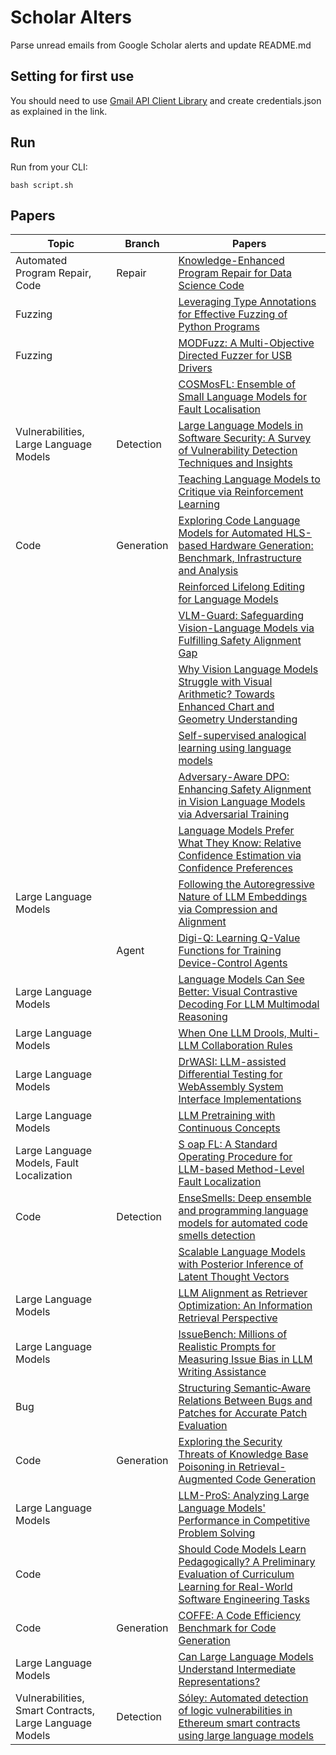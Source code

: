 # Scholar Alters
Parse unread emails from Google Scholar alerts and update README.md

## Setting for first use
You should need to use [Gmail API Client Library](https://developers.google.com/gmail/api/quickstart/python) and create
credentials.json as explained in the link.

## Run
Run from your CLI:
```
bash script.sh
```
## Papers

| Topic | Branch | Papers |
| --- | --- | --- |
| Automated Program Repair, Code | Repair | [Knowledge-Enhanced Program Repair for Data Science Code](https://scholar.google.com/scholar_url?url=https://arxiv.org/pdf/2502.09771&hl=en&sa=X&d=3654048262265967&ei=qyXIZ4CHL7WD6rQP05CuMA&scisig=AFWwaea3b7K5alddz2-3Pw0svJ0R&oi=scholaralrt&hist=apJ4fD8AAAAJ:6234092987365270793:AFWwaeZHIN6aK_iU38VPuuMoYcVu&html=&pos=0&folt=rel) |
| Fuzzing |  | [Leveraging Type Annotations for Effective Fuzzing of Python Programs](https://scholar.google.com/scholar_url?url=https://search.proquest.com/openview/f57a38f61c7053035608eb240f727fa4/1%3Fpq-origsite%3Dgscholar%26cbl%3D18750%26diss%3Dy&hl=en&sa=X&d=6472597093646495666&ei=qyXIZ9aFM9aIieoP7cDcoAw&scisig=AFWwaeZASBbC1eOJfq9rxjZGhKP3&oi=scholaralrt&hist=apJ4fD8AAAAJ:11486195984023826531:AFWwaebYo-fw1j0PJswL-CdomZqY&html=&pos=0&folt=cit) |
| Fuzzing |  | [MODFuzz: A Multi-Objective Directed Fuzzer for USB Drivers](https://scholar.google.com/scholar_url?url=https://ieeexplore.ieee.org/abstract/document/10907918/&hl=en&sa=X&d=3706214188980280258&ei=qyXIZ7LgLZuoieoPoZvUwQ4&scisig=AFWwaeavVQE4Tq6bP8jjEQORXtzX&oi=scholaralrt&hist=apJ4fD8AAAAJ:5778505219825515303:AFWwaeaDDOggOneW-z6K3HLjAzuP&html=&pos=0&folt=cit) |
|  |  | [COSMosFL: Ensemble of Small Language Models for Fault Localisation](https://scholar.google.com/scholar_url?url=https://arxiv.org/pdf/2502.02908&hl=en&sa=X&d=16084406901046556244&ei=qyXIZ7KQNdqy6rQPkLWOqA4&scisig=AFWwaeb79Wj6jGrrAYWgoYXTfMkc&oi=scholaralrt&hist=apJ4fD8AAAAJ:11631047573362457156:AFWwaeYhbBKL65h4pzyKCNru3s-R&html=&pos=0&folt=rel) |
| Vulnerabilities, Large Language Models | Detection | [Large Language Models in Software Security: A Survey of Vulnerability Detection Techniques and Insights](https://scholar.google.com/scholar_url?url=https://arxiv.org/pdf/2502.07049&hl=en&sa=X&d=2363501710013147041&ei=qyXIZ7KQNdqy6rQPkLWOqA4&scisig=AFWwaeZdYD0r4U5a0brYKfAw5_To&oi=scholaralrt&hist=apJ4fD8AAAAJ:11631047573362457156:AFWwaeYhbBKL65h4pzyKCNru3s-R&html=&pos=1&folt=rel) |
|  |  | [Teaching Language Models to Critique via Reinforcement Learning](https://scholar.google.com/scholar_url?url=https://arxiv.org/pdf/2502.03492&hl=en&sa=X&d=3364037340618996317&ei=qyXIZ7-eKoC96rQPkZbxiA0&scisig=AFWwaeap94uLbChiHqO7e663sSlF&oi=scholaralrt&hist=apJ4fD8AAAAJ:3096313017463695374:AFWwaeb8R4GEV1B4xk_Cz2b6H7gj&html=&pos=0&folt=rel) |
| Code | Generation | [Exploring Code Language Models for Automated HLS-based Hardware Generation: Benchmark, Infrastructure and Analysis](https://scholar.google.com/scholar_url?url=https://arxiv.org/pdf/2502.13921&hl=en&sa=X&d=13253922031233978489&ei=qyXIZ7-eKoC96rQPkZbxiA0&scisig=AFWwaeaOawv-KRuyQ71WFPrbyIXc&oi=scholaralrt&hist=apJ4fD8AAAAJ:3096313017463695374:AFWwaeb8R4GEV1B4xk_Cz2b6H7gj&html=&pos=1&folt=rel) |
|  |  | [Reinforced Lifelong Editing for Language Models](https://scholar.google.com/scholar_url?url=https://arxiv.org/pdf/2502.05759&hl=en&sa=X&d=16947591820930522598&ei=qyXIZ7-eKoC96rQPkZbxiA0&scisig=AFWwaeZSeCl4fgs2bqu21OUnEuxj&oi=scholaralrt&hist=apJ4fD8AAAAJ:3096313017463695374:AFWwaeb8R4GEV1B4xk_Cz2b6H7gj&html=&pos=2&folt=rel) |
|  |  | [VLM-Guard: Safeguarding Vision-Language Models via Fulfilling Safety Alignment Gap](https://scholar.google.com/scholar_url?url=https://arxiv.org/pdf/2502.10486&hl=en&sa=X&d=11854639627530484779&ei=qyXIZ7-eKoC96rQPkZbxiA0&scisig=AFWwaea98Rw6lmSGwcIUp-ijLR2F&oi=scholaralrt&hist=apJ4fD8AAAAJ:3096313017463695374:AFWwaeb8R4GEV1B4xk_Cz2b6H7gj&html=&pos=3&folt=rel) |
|  |  | [Why Vision Language Models Struggle with Visual Arithmetic? Towards Enhanced Chart and Geometry Understanding](https://scholar.google.com/scholar_url?url=https://arxiv.org/pdf/2502.11492&hl=en&sa=X&d=10820422815461711349&ei=qyXIZ7-eKoC96rQPkZbxiA0&scisig=AFWwaeZl5d9VroV8qK3-PwXRx0PP&oi=scholaralrt&hist=apJ4fD8AAAAJ:3096313017463695374:AFWwaeb8R4GEV1B4xk_Cz2b6H7gj&html=&pos=4&folt=rel) |
|  |  | [Self-supervised analogical learning using language models](https://scholar.google.com/scholar_url?url=https://arxiv.org/pdf/2502.00996&hl=en&sa=X&d=4144929691916604536&ei=qyXIZ7-eKoC96rQPkZbxiA0&scisig=AFWwaeZjxLfRTdclHrX2nSrBxJEU&oi=scholaralrt&hist=apJ4fD8AAAAJ:3096313017463695374:AFWwaeb8R4GEV1B4xk_Cz2b6H7gj&html=&pos=5&folt=rel) |
|  |  | [Adversary-Aware DPO: Enhancing Safety Alignment in Vision Language Models via Adversarial Training](https://scholar.google.com/scholar_url?url=https://arxiv.org/pdf/2502.11455&hl=en&sa=X&d=14199852315052579694&ei=qyXIZ7-eKoC96rQPkZbxiA0&scisig=AFWwaeaQdgo38ob0HLeDPQrlflMZ&oi=scholaralrt&hist=apJ4fD8AAAAJ:3096313017463695374:AFWwaeb8R4GEV1B4xk_Cz2b6H7gj&html=&pos=6&folt=rel) |
|  |  | [Language Models Prefer What They Know: Relative Confidence Estimation via Confidence Preferences](https://scholar.google.com/scholar_url?url=https://arxiv.org/pdf/2502.01126&hl=en&sa=X&d=12579521869559238289&ei=qyXIZ7-eKoC96rQPkZbxiA0&scisig=AFWwaeZPjL_3_4gMv893XhJeay6z&oi=scholaralrt&hist=apJ4fD8AAAAJ:3096313017463695374:AFWwaeb8R4GEV1B4xk_Cz2b6H7gj&html=&pos=7&folt=rel) |
| Large Language Models |  | [Following the Autoregressive Nature of LLM Embeddings via Compression and Alignment](https://scholar.google.com/scholar_url?url=https://arxiv.org/pdf/2502.11401&hl=en&sa=X&d=5106071575990121675&ei=qyXIZ7-eKoC96rQPkZbxiA0&scisig=AFWwaeZbBDaqVX9ZcIUYqZxcu6rk&oi=scholaralrt&hist=apJ4fD8AAAAJ:3096313017463695374:AFWwaeb8R4GEV1B4xk_Cz2b6H7gj&html=&pos=8&folt=rel) |
|  | Agent | [Digi-Q: Learning Q-Value Functions for Training Device-Control Agents](https://scholar.google.com/scholar_url?url=https://arxiv.org/pdf/2502.15760&hl=en&sa=X&d=445561067304281263&ei=qyXIZ7-eKoC96rQPkZbxiA0&scisig=AFWwaeYAR2ZeCNiUpdfYENIoxpSZ&oi=scholaralrt&hist=apJ4fD8AAAAJ:3096313017463695374:AFWwaeb8R4GEV1B4xk_Cz2b6H7gj&html=&pos=9&folt=rel) |
| Large Language Models |  | [Language Models Can See Better: Visual Contrastive Decoding For LLM Multimodal Reasoning](https://scholar.google.com/scholar_url?url=https://arxiv.org/pdf/2502.11751&hl=en&sa=X&d=11065919914523651369&ei=qyXIZ7f2K8SPieoPg8jg0A0&scisig=AFWwaeafJ9hHibn9FVw6fdjz4t5T&oi=scholaralrt&hist=apJ4fD8AAAAJ:4513401344136555010:AFWwaea8pA4W9ESmXpw9yvMxc7-7&html=&pos=0&folt=rel) |
| Large Language Models |  | [When One LLM Drools, Multi-LLM Collaboration Rules](https://scholar.google.com/scholar_url?url=https://arxiv.org/pdf/2502.04506&hl=en&sa=X&d=7046526449959889970&ei=qyXIZ7f2K8SPieoPg8jg0A0&scisig=AFWwaeaaFu898TY2VXpFhsdlOWDI&oi=scholaralrt&hist=apJ4fD8AAAAJ:4513401344136555010:AFWwaea8pA4W9ESmXpw9yvMxc7-7&html=&pos=1&folt=rel) |
| Large Language Models |  | [DrWASI: LLM-assisted Differential Testing for WebAssembly System Interface Implementations](https://scholar.google.com/scholar_url?url=https://dl.acm.org/doi/pdf/10.1145/3716379&hl=en&sa=X&d=312400306813282965&ei=qyXIZ7f2K8SPieoPg8jg0A0&scisig=AFWwaebJWcniika2mGUvpJYz8IJp&oi=scholaralrt&hist=apJ4fD8AAAAJ:4513401344136555010:AFWwaea8pA4W9ESmXpw9yvMxc7-7&html=&pos=3&folt=rel) |
| Large Language Models |  | [LLM Pretraining with Continuous Concepts](https://scholar.google.com/scholar_url?url=https://arxiv.org/pdf/2502.08524&hl=en&sa=X&d=12504769844288214763&ei=qyXIZ7f2K8SPieoPg8jg0A0&scisig=AFWwaebpYuCvNC11VxPVRWmt6yly&oi=scholaralrt&hist=apJ4fD8AAAAJ:4513401344136555010:AFWwaea8pA4W9ESmXpw9yvMxc7-7&html=&pos=4&folt=rel) |
| Large Language Models, Fault Localization |  | [S oap FL: A Standard Operating Procedure for LLM-based Method-Level Fault Localization](https://scholar.google.com/scholar_url?url=https://ieeexplore.ieee.org/abstract/document/10891926/&hl=en&sa=X&d=11517738263341682354&ei=qyXIZ7f2K8SPieoPg8jg0A0&scisig=AFWwaeYcXSIkn3nxJ-W1nPe9bgtL&oi=scholaralrt&hist=apJ4fD8AAAAJ:4513401344136555010:AFWwaea8pA4W9ESmXpw9yvMxc7-7&html=&pos=5&folt=rel) |
| Code | Detection | [EnseSmells: Deep ensemble and programming language models for automated code smells detection](https://scholar.google.com/scholar_url?url=https://www.sciencedirect.com/science/article/pii/S0164121225000433&hl=en&sa=X&d=3161246699262705299&ei=qyXIZ7f2K8SPieoPg8jg0A0&scisig=AFWwaeYfGvEphnsdFb92V7PdIqQ0&oi=scholaralrt&hist=apJ4fD8AAAAJ:4513401344136555010:AFWwaea8pA4W9ESmXpw9yvMxc7-7&html=&pos=6&folt=rel) |
|  |  | [Scalable Language Models with Posterior Inference of Latent Thought Vectors](https://scholar.google.com/scholar_url?url=https://arxiv.org/pdf/2502.01567%3F&hl=en&sa=X&d=13135347467872839747&ei=qyXIZ7f2K8SPieoPg8jg0A0&scisig=AFWwaeb2NK90lXXQE7Cnamdsj8e7&oi=scholaralrt&hist=apJ4fD8AAAAJ:4513401344136555010:AFWwaea8pA4W9ESmXpw9yvMxc7-7&html=&pos=7&folt=rel) |
| Large Language Models |  | [LLM Alignment as Retriever Optimization: An Information Retrieval Perspective](https://scholar.google.com/scholar_url?url=https://arxiv.org/pdf/2502.03699&hl=en&sa=X&d=5006883439439638757&ei=qyXIZ7f2K8SPieoPg8jg0A0&scisig=AFWwaeYcFT39YDUaB8C3o0t9jP4p&oi=scholaralrt&hist=apJ4fD8AAAAJ:4513401344136555010:AFWwaea8pA4W9ESmXpw9yvMxc7-7&html=&pos=8&folt=rel) |
| Large Language Models |  | [IssueBench: Millions of Realistic Prompts for Measuring Issue Bias in LLM Writing Assistance](https://scholar.google.com/scholar_url?url=https://arxiv.org/pdf/2502.08395&hl=en&sa=X&d=3730328476325531958&ei=qyXIZ7f2K8SPieoPg8jg0A0&scisig=AFWwaebt8Urx_GrJJUgGkfJ8ARyZ&oi=scholaralrt&hist=apJ4fD8AAAAJ:4513401344136555010:AFWwaea8pA4W9ESmXpw9yvMxc7-7&html=&pos=9&folt=rel) |
| Bug |  | [Structuring Semantic‐Aware Relations Between Bugs and Patches for Accurate Patch Evaluation](https://scholar.google.com/scholar_url?url=https://onlinelibrary.wiley.com/doi/abs/10.1002/smr.70001&hl=en&sa=X&d=3739202407530818043&ei=qyXIZ8XBMJ-_6rQPvv_vqQc&scisig=AFWwaeaErh4jEzHI1n7JPh8DR0BL&oi=scholaralrt&hist=apJ4fD8AAAAJ:8900472388513427833:AFWwaeZM7Y6I9R2ROVLnk31jdyVz&html=&pos=0&folt=rel) |
| Code | Generation | [Exploring the Security Threats of Knowledge Base Poisoning in Retrieval-Augmented Code Generation](https://scholar.google.com/scholar_url?url=https://arxiv.org/pdf/2502.03233&hl=en&sa=X&d=13634265083814416574&ei=qyXIZ8XBMJ-_6rQPvv_vqQc&scisig=AFWwaebgdX9ovcz2k2g7KpDUVDUg&oi=scholaralrt&hist=apJ4fD8AAAAJ:8900472388513427833:AFWwaeZM7Y6I9R2ROVLnk31jdyVz&html=&pos=1&folt=rel) |
| Large Language Models |  | [LLM-ProS: Analyzing Large Language Models' Performance in Competitive Problem Solving](https://scholar.google.com/scholar_url?url=https://arxiv.org/pdf/2502.04355&hl=en&sa=X&d=2975631848571256505&ei=qyXIZ8XBMJ-_6rQPvv_vqQc&scisig=AFWwaebF7PZUkSFCJHZVzqsB0x0o&oi=scholaralrt&hist=apJ4fD8AAAAJ:8900472388513427833:AFWwaeZM7Y6I9R2ROVLnk31jdyVz&html=&pos=2&folt=rel) |
| Code |  | [Should Code Models Learn Pedagogically? A Preliminary Evaluation of Curriculum Learning for Real-World Software Engineering Tasks](https://scholar.google.com/scholar_url?url=https://arxiv.org/pdf/2502.03806&hl=en&sa=X&d=12134448427835307299&ei=qyXIZ8XBMJ-_6rQPvv_vqQc&scisig=AFWwaeY77e_fbpzoZRUxnzv4L4GW&oi=scholaralrt&hist=apJ4fD8AAAAJ:8900472388513427833:AFWwaeZM7Y6I9R2ROVLnk31jdyVz&html=&pos=3&folt=rel) |
| Code | Generation | [COFFE: A Code Efficiency Benchmark for Code Generation](https://scholar.google.com/scholar_url?url=https://arxiv.org/pdf/2502.02827&hl=en&sa=X&d=843956888315194419&ei=qyXIZ8XBMJ-_6rQPvv_vqQc&scisig=AFWwaeaYQeTnwaSQ-U-Ogxq-9zsa&oi=scholaralrt&hist=apJ4fD8AAAAJ:8900472388513427833:AFWwaeZM7Y6I9R2ROVLnk31jdyVz&html=&pos=4&folt=rel) |
| Large Language Models |  | [Can Large Language Models Understand Intermediate Representations?](https://scholar.google.com/scholar_url?url=https://arxiv.org/pdf/2502.06854&hl=en&sa=X&d=3029039155910173464&ei=qyXIZ8XBMJ-_6rQPvv_vqQc&scisig=AFWwaeZmyPefg2-9Xc7UPxY8UcHh&oi=scholaralrt&hist=apJ4fD8AAAAJ:8900472388513427833:AFWwaeZM7Y6I9R2ROVLnk31jdyVz&html=&pos=5&folt=rel) |
| Vulnerabilities, Smart Contracts, Large Language Models | Detection | [Sóley: Automated detection of logic vulnerabilities in Ethereum smart contracts using large language models](https://scholar.google.com/scholar_url?url=https://www.sciencedirect.com/science/article/pii/S0164121225000743&hl=vi&sa=X&d=12677336063239860631&ei=qyXIZ-2-NueuieoP0ZismQs&scisig=AFWwaeZHqVuRVHoXEN3hHOgi8ZOQ&oi=scholaralrt&hist=apJ4fD8AAAAJ:16065687014273664109:AFWwaeYpvD7V4gPm0ywHhNT6YvSk&html=&pos=0&folt=rel) |
